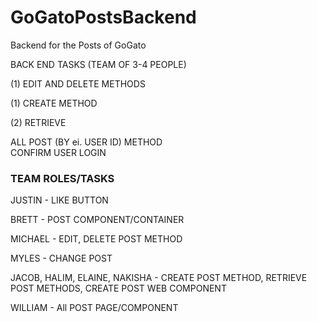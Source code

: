# GoGatoPostsBackend
Backend for the Posts of GoGato



BACK END TASKS (TEAM OF 3-4 PEOPLE)

(1) EDIT AND DELETE METHODS

(1) CREATE METHOD

(2) RETRIEVE

ALL POST (BY ei. USER ID) METHOD  
CONFIRM USER LOGIN

### TEAM ROLES/TASKS
JUSTIN - LIKE BUTTON

BRETT - POST COMPONENT/CONTAINER

MICHAEL - EDIT, DELETE POST METHOD

MYLES - CHANGE POST

JACOB, HALIM, ELAINE, NAKISHA - CREATE POST METHOD, RETRIEVE POST METHODS, CREATE POST WEB COMPONENT

WILLIAM - All POST PAGE/COMPONENT
